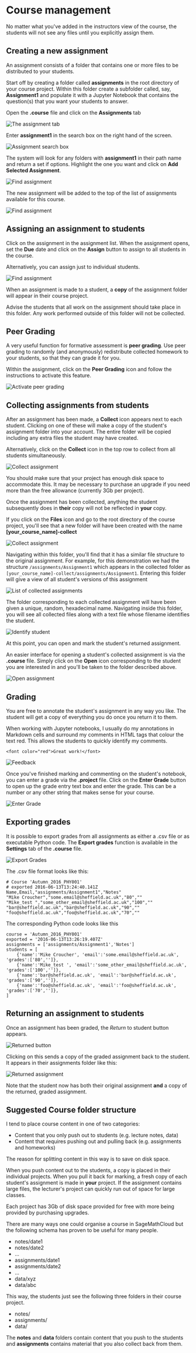 # Course management

No matter what you've added in the instructors view of the course, the students will not see any files until you explicitly assign them.

## Creating a new assignment

An assignment consists of a folder that contains one or more files to be distributed to your students.

Start off by creating a folder called **assignments** in the root directory of your course project. 
Within this folder create a subfolder called, say, **Assignment1** and populate it with a Jupyter Notebook that contains the question(s) that you want your students to answer.

Open the **.course** file and click on the **Assignments** tab

![The assignment tab](./assets/assignment_course.png)

Enter **assignment1** in the search box on the right hand of the screen.

![Assignment search box](./assets/find_assignment.png)

The system will look for any folders with **assignment1** in their path name and  return a set if options. 
Highlight the one you want and click on **Add Selected Assignment**.

![Find assignment](./assets/find_assignment2.png)

The new assignment will be added to the top of the list of assignments available for this course.

![Find assignment](./assets/assignment_list.png)

## Assigning an assignment to students

Click on the assignment in the assignment list. 
When the assignment opens, set the **Due** date and click on the **Assign** button to assign to all students in the course.

Alternatively, you can assign just to individual students.

![Find assignment](./assets/send_assignment.png)

When an assignment is made to a student, a **copy** of the assignment folder will appear in their course project.

Advise the students that all work on the assignment should take place in this folder. Any work performed outside of this folder will not be collected.

## Peer Grading

A very useful function for formative assessment is **peer grading**.
Use peer grading to randomly (and anonymously) redistribute collected homework to your students, so that they can grade it for you.

Within the assignment, click on the **Peer Grading** icon and follow the instructions to activate this feature.

![Activate peer grading](./assets/peer_grading_activation.png)

## Collecting assignments from students

After an assignment has been made, a **Collect** icon appears next to each student. 
Clicking on one of these will make a copy of the student's assignment folder into your account. 
The entire folder will be copied including any extra files the student may have created.

Alternatively, click on the **Collect** icon in the top row to collect from all students simultaneously.

![Collect assignment](./assets/collect_assignment.png)

You should make sure that your project has enough disk space to accommodate this. 
It may be necessary to purchase an upgrade if you need more than the free allowance (currently 3Gb per project).

Once the assignment has been collected, anything the student subsequently does in **their** copy will not be reflected in **your** copy.

If you click on the **Files** icon and go to the root directory of the course project, you'll see that a new folder will have been created with the name **[your_course_name]-collect**

![Collect assignment](./assets/filelist_with_collect.png)

Navigating within this folder, you'll find that it has a similar file structure to the original assignment. 
For example, for this demonstration we had the structure `/assignments/Assignment1` which appears in the collected folder as `[your_course_name]-collect/assignments/Assignment1`. 
Entering this folder will give a view of all student's versions of this assignment

![List of collected assignments](./assets/collected_assignments.png)

The folder corresponding to each collected assignment will have been given a unique, random, hexadecimal name. 
Navigating inside this folder, you will see all collected files along with a text file whose filename identifies the student.

![Identify student](./assets/Identify_student.png)

At this point, you can open and mark the student's returned assignment.

An easier interface for opening a student's collected assignment is via the **.course** file.
Simply click on the **Open** icon corresponding to the student you are interested in and you'll be taken to the folder described above.

![Open assignment](./assets/open_assignment.png)

## Grading

You are free to annotate the student's assignment in any way you like.
The student will get a copy of everything you do once you return it to them. 

When working with Jupyter notebooks, I usually do my annotations in Markdown cells and surround my comments in HTML tags that colour the text red.
This allows the students to quickly identify my comments.

```
<font color="red">Great work!</font>
```

![Feedback](./assets/feedback.png)

Once you've finished marking and commenting on the student's notebook, you can enter a grade via the **.project** file. 
Click on the **Enter Grade** button to open up the grade entry text box and enter the grade. 
This can be a number or any other string that makes sense for your course.

![Enter Grade](./assets/Enter_grade.png)

## Exporting grades

It is possible to export grades from all assignments as either a .csv file or as executable Python code. 
The **Export grades** function is available in the **Settings** tab of the **.course** file.

![Export Grades](./assets/Export_grades.png)

The .csv file format looks like this:

```
# Course 'Autumn_2016_PHY001'
# exported 2016-06-13T13:24:40.141Z
Name,Email,"assignments/Assignment1","Notes"
"Mike Croucher","some.email@sheffield.ac.uk","80",""
"Mike_test ","some_other_email@sheffield.ac.uk","100",""
"bar@sheffield.ac.uk","bar@sheffield.ac.uk","90",""
"foo@sheffield.ac.uk","foo@sheffield.ac.uk","70",""
```

The corresponding Python code looks like this

```
course = 'Autumn_2016_PHY001'
exported = '2016-06-13T13:26:19.407Z'
assignments = ['assignments/Assignment1','Notes']
students = [
    {'name':'Mike Croucher', 'email':'some.email@sheffield.ac.uk', 'grades':['80','']},
    {'name':'Mike_test ', 'email':'some_other_email@sheffield.ac.uk', 'grades':['100','']},
    {'name':'bar@sheffield.ac.uk', 'email':'bar@sheffield.ac.uk', 'grades':['90','']},
    {'name':'foo@sheffield.ac.uk', 'email':'foo@sheffield.ac.uk', 'grades':['70','']},
]

```

## Returning an assignment to students

Once an assignment has been graded, the *Return* to student button appears. 

![Returned button](./assets/returned_button.png)

Clicking on this sends a copy of the graded assignment back to the student. 
It appears in their assignments folder like this:

![Returned assignment](./assets/returned_assignment.png)

Note that the student now has both their original assignment **and** a copy of the returned, graded assignment.

## Suggested Course folder structure

I tend to place course content in one of two categories:

* Content that you only push out to students (e.g. lecture notes, data)
* Content that requires pushing out and pulling back (e.g. assignments and homeworks)

The reason for splitting content in this way is to save on disk space. 

When you push content out to the students, a copy is placed in their individual projects. When you pull it back for marking, a fresh copy of each student's assignment is made in **your** project. If the assignment contains large files, the lecturer's project can quickly run out of space for large classes.

Each project has 3Gb of disk space provided for free with more being provided by purchasing upgrades.

There are many ways one could organise a course in SageMathCloud but the following schema has proven to be useful for many people.


* notes/date1
* notes/date2
* ...
* assignments/date1
* assignments/date2
* ...
* data/xyz
* data/abc

This way, the students just see the following three folders in their course project.

* notes/
* assignments/
* data/

The **notes** and **data** folders contain content that you push to the students and **assignments** contains material that you also collect back from them.